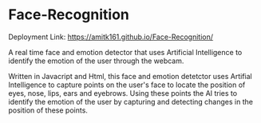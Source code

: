 # Face-Recognition

Deployment Link: https://amitk161.github.io/Face-Recognition/


A real time face and emotion detector that uses Artificial Intelligence to identify the emotion of the user through the webcam.

Written in Javacript and Html, this face and emotion detetctor uses Artifial Intelligence to capture points 
on the user's face to locate the position of eyes, nose, lips, ears and eyebrows. Using these points the 
AI tries to identify the emotion of the user by capturing and detecting changes in the position of these points.
